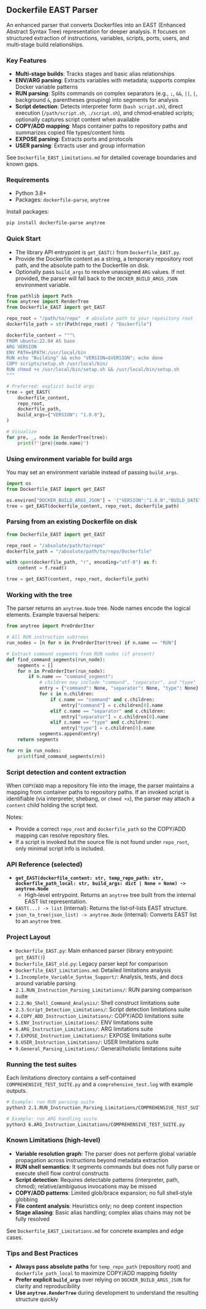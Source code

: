 ## Dockerfile EAST Parser

An enhanced parser that converts Dockerfiles into an EAST (Enhanced Abstract Syntax Tree) representation for deeper analysis. It focuses on structured extraction of instructions, variables, scripts, ports, users, and multi‑stage build relationships.

### Key Features
- **Multi‑stage builds**: Tracks stages and basic alias relationships
- **ENV/ARG parsing**: Extracts variables with metadata; supports complex Docker variable patterns
- **RUN parsing**: Splits commands on complex separators (e.g., `;`, `&&`, `||`, `|`, background `&`, parentheses grouping) into segments for analysis
- **Script detection**: Detects interpreter form (`bash script.sh`), direct execution (`/path/script.sh`, `./script.sh`), and chmod‑enabled scripts; optionally captures script content when available
- **COPY/ADD mapping**: Maps container paths to repository paths and summarizes copied file types/content hints
- **EXPOSE parsing**: Extracts ports and protocols
- **USER parsing**: Extracts user and group information

See `Dockerfile_EAST_Limitations.md` for detailed coverage boundaries and known gaps.

### Requirements
- Python 3.8+
- Packages: `dockerfile-parse`, `anytree`

Install packages:

```bash
pip install dockerfile-parse anytree
```

### Quick Start
- The library API entrypoint is `get_EAST()` from `Dockerfile_EAST.py`.
- Provide the Dockerfile content as a string, a temporary repository root path, and the absolute path to the Dockerfile on disk.
- Optionally pass `build_args` to resolve unassigned `ARG` values. If not provided, the parser will fall back to the `DOCKER_BUILD_ARGS_JSON` environment variable.

```python
from pathlib import Path
from anytree import RenderTree
from Dockerfile_EAST import get_EAST

repo_root = "/path/to/repo"  # absolute path to your repository root
dockerfile_path = str(Path(repo_root) / "Dockerfile")

dockerfile_content = """\
FROM ubuntu:22.04 AS base
ARG VERSION
ENV PATH=$PATH:/usr/local/bin
RUN echo "Building" && echo "VERSION=$VERSION"; echo done
COPY scripts/setup.sh /usr/local/bin/
RUN chmod +x /usr/local/bin/setup.sh && /usr/local/bin/setup.sh
"""

# Preferred: explicit build args
tree = get_EAST(
    dockerfile_content,
    repo_root,
    dockerfile_path,
    build_args={"VERSION": "1.0.0"},
)

# Visualize
for pre, _, node in RenderTree(tree):
    print(f"{pre}{node.name}")
```

### Using environment variable for build args
You may set an environment variable instead of passing `build_args`.

```python
import os
from Dockerfile_EAST import get_EAST

os.environ["DOCKER_BUILD_ARGS_JSON"] = '{"VERSION":"1.0.0","BUILD_DATE":"2025-01-01"}'
tree = get_EAST(dockerfile_content, repo_root, dockerfile_path)
```

### Parsing from an existing Dockerfile on disk
```python
from Dockerfile_EAST import get_EAST

repo_root = "/absolute/path/to/repo"
dockerfile_path = "/absolute/path/to/repo/Dockerfile"

with open(dockerfile_path, "r", encoding="utf-8") as f:
    content = f.read()

tree = get_EAST(content, repo_root, dockerfile_path)
```

### Working with the tree
The parser returns an `anytree.Node` tree. Node names encode the logical elements. Example traversal helpers:

```python
from anytree import PreOrderIter

# All RUN instruction subtrees
run_nodes = [n for n in PreOrderIter(tree) if n.name == "RUN"]

# Extract command segments from RUN nodes (if present)
def find_command_segments(run_node):
    segments = []
    for n in PreOrderIter(run_node):
        if n.name == "command_segment":
            # children may include "command", "separator", and "type"
            entry = {"command": None, "separator": None, "type": None}
            for c in n.children:
                if c.name == "command" and c.children:
                    entry["command"] = c.children[0].name
                elif c.name == "separator" and c.children:
                    entry["separator"] = c.children[0].name
                elif c.name == "type" and c.children:
                    entry["type"] = c.children[0].name
            segments.append(entry)
    return segments

for rn in run_nodes:
    print(find_command_segments(rn))
```

### Script detection and content extraction
When `COPY`/`ADD` map a repository file into the image, the parser maintains a mapping from container paths to repository paths. If an invoked script is identifiable (via interpreter, shebang, or `chmod +x`), the parser may attach a `content` child holding the script text.

Notes:
- Provide a correct `repo_root` and `dockerfile_path` so the COPY/ADD mapping can resolve repository files.
- If a script is invoked but the source file is not found under `repo_root`, only minimal script info is included.

### API Reference (selected)
- **`get_EAST(dockerfile_content: str, temp_repo_path: str, dockerfile_path_local: str, build_args: dict | None = None) -> anytree.Node`**
  - High‑level entrypoint. Returns an `anytree` tree built from the internal EAST list representation.
- `EAST(...) -> list` (internal): Returns the list‑of‑lists EAST structure.
- `json_to_tree(json_list) -> anytree.Node` (internal): Converts EAST list to an `anytree` tree.

### Project Layout
- `Dockerfile_EAST.py`: Main enhanced parser (library entrypoint: `get_EAST()`)
- `Dockerfile_EAST_old.py`: Legacy parser kept for comparison
- `Dockerfile_EAST_Limitations.md`: Detailed limitations analysis
- `1.Incomplete_Variable_Syntax_Support/`: Analysis, tests, and docs around variable parsing
- `2.1.RUN_Instruction_Parsing_Limitations/`: RUN parsing comparison suite
- `2.2.No_Shell_Command_Analysis/`: Shell construct limitations suite
- `2.3.Script_Detection_Limitations/`: Script detection limitations suite
- `4.COPY_ADD_Instruction_Limitations/`: COPY/ADD limitations suite
- `5.ENV_Instruction_Limitations/`: ENV limitations suite
- `6.ARG_Instruction_Limitations/`: ARG limitations suite
- `7.EXPOSE_Instruction_Limitations/`: EXPOSE limitations suite
- `8.USER_Instruction_Limitations/`: USER limitations suite
- `9.General_Parsing_Limitations/`: General/holistic limitations suite

### Running the test suites
Each limitations directory contains a self‑contained `COMPREHENSIVE_TEST_SUITE.py` and a `comprehensive_test.log` with example outputs.

```bash
# Example: run RUN parsing suite
python3 2.1.RUN_Instruction_Parsing_Limitations/COMPREHENSIVE_TEST_SUITE.py

# Example: run ARG handling suite
python3 6.ARG_Instruction_Limitations/COMPREHENSIVE_TEST_SUITE.py
```

### Known Limitations (high‑level)
- **Variable resolution graph**: The parser does not perform global variable propagation across instructions beyond metadata extraction
- **RUN shell semantics**: It segments commands but does not fully parse or execute shell flow control constructs
- **Script detection**: Requires detectable patterns (interpreter, path, chmod); relative/ambiguous invocations may be missed
- **COPY/ADD patterns**: Limited glob/brace expansion; no full shell‑style globbing
- **File content analysis**: Heuristics only; no deep content inspection
- **Stage aliasing**: Basic alias handling; complex alias chains may not be fully resolved

See `Dockerfile_EAST_Limitations.md` for concrete examples and edge cases.

### Tips and Best Practices
- **Always pass absolute paths** for `temp_repo_path` (repository root) and `dockerfile_path_local` to maximize COPY/ADD mapping fidelity
- **Prefer explicit `build_args`** over relying on `DOCKER_BUILD_ARGS_JSON` for clarity and reproducibility
- **Use `anytree.RenderTree`** during development to understand the resulting structure quickly